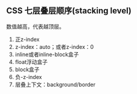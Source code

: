 ## CSS 七层叠层顺序(stacking level)
数值越高，代表越顶层。
1. 正z-index
2. z-index：auto；或者z-index：0
3. inline或者inline-block盒子
4. float浮动盒子
5. block盒子
6. 负-z-index
7. 层叠上下文：background/border